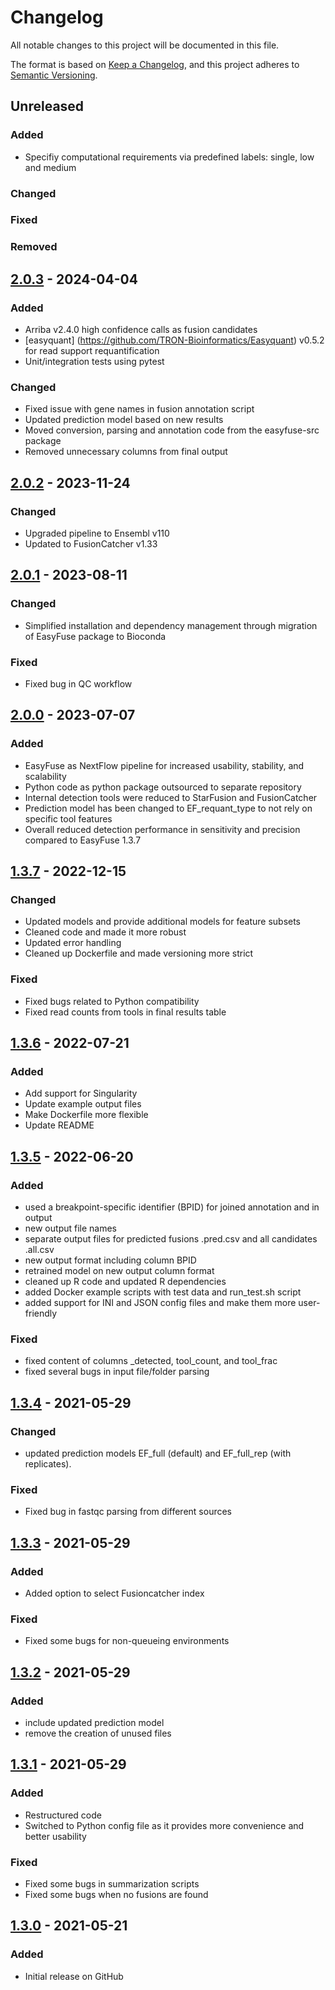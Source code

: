 # Changelog

All notable changes to this project will be documented in this file.

The format is based on [Keep a Changelog](https://keepachangelog.com/en/1.0.0/),
and this project adheres to [Semantic Versioning](https://semver.org/spec/v2.0.0.html).


## Unreleased

### Added

- Specifiy computational requirements via predefined labels: single, low and medium

### Changed

### Fixed

### Removed


## [2.0.3] - 2024-04-04

### Added

- Arriba v2.4.0 high confidence calls as fusion candidates
- [easyquant] (https://github.com/TRON-Bioinformatics/Easyquant) v0.5.2 for read support requantification
- Unit/integration tests using pytest

### Changed

- Fixed issue with gene names in fusion annotation script
- Updated prediction model based on new results
- Moved conversion, parsing and annotation code from the easyfuse-src package
- Removed unnecessary columns from final output

## [2.0.2] - 2023-11-24

### Changed

- Upgraded pipeline to Ensembl v110
- Updated to FusionCatcher v1.33


## [2.0.1] - 2023-08-11

### Changed

- Simplified installation and dependency management through migration of EasyFuse package to Bioconda

### Fixed

- Fixed bug in QC workflow


## [2.0.0] - 2023-07-07

### Added

- EasyFuse as NextFlow pipeline for increased usability, stability, and scalability
- Python code as python package outsourced to separate repository
- Internal detection tools were reduced to StarFusion and FusionCatcher
- Prediction model has been changed to EF_requant_type to not rely on specific tool features
- Overall reduced detection performance in sensitivity and precision compared to EasyFuse 1.3.7


## [1.3.7] - 2022-12-15

### Changed

- Updated models and provide additional models for feature subsets
- Cleaned code and made it more robust
- Updated error handling
- Cleaned up Dockerfile and made versioning more strict

### Fixed

- Fixed bugs related to Python compatibility
- Fixed read counts from tools in final results table


## [1.3.6] - 2022-07-21

### Added

- Add support for Singularity
- Update example output files
- Make Dockerfile more flexible
- Update README


## [1.3.5] - 2022-06-20

### Added

- used a breakpoint-specific identifier (BPID) for joined annotation and in output
- new output file names
- separate output files for predicted fusions .pred.csv and all candidates .all.csv
- new output format including column BPID
- retrained model on new output column format
- cleaned up R code and updated R dependencies
- added Docker example scripts with test data and run_test.sh script
- added support for INI and JSON config files and make them more user-friendly

### Fixed

- fixed content of columns <tool>_detected, tool_count, and tool_frac
- fixed several bugs in input file/folder parsing


## [1.3.4] - 2021-05-29

### Changed

- updated prediction models EF_full (default) and EF_full_rep (with replicates).

### Fixed

- Fixed bug in fastqc parsing from different sources


## [1.3.3] - 2021-05-29

### Added

- Added option to select Fusioncatcher index

### Fixed

- Fixed some bugs for non-queueing environments


## [1.3.2] - 2021-05-29

### Added

- include updated prediction model
- remove the creation of unused files


## [1.3.1] - 2021-05-29

### Added

- Restructured code
- Switched to Python config file as it provides more convenience and better usability

### Fixed 

- Fixed some bugs in summarization scripts
- Fixed some bugs when no fusions are found


## [1.3.0] - 2021-05-21

### Added

- Initial release on GitHub


[Unreleased]: https://github.com/TRON-Bioinformatics/EasyFuse/v2.0.3...dev
[2.0.3]: https://github.com/TRON-Bioinformatics/EasyFuse/v2.0.2...v2.0.3
[2.0.2]: https://github.com/TRON-Bioinformatics/EasyFuse/v2.0.1...v2.0.2
[2.0.1]: https://github.com/TRON-Bioinformatics/EasyFuse/v2.0.0...v2.0.1
[2.0.0]: https://github.com/TRON-Bioinformatics/EasyFuse/v1.3.7...v2.0.0
[1.3.7]: https://github.com/TRON-Bioinformatics/EasyFuse/v1.3.6...v1.3.7
[1.3.6]: https://github.com/TRON-Bioinformatics/EasyFuse/v1.3.5...v1.3.6
[1.3.5]: https://github.com/TRON-Bioinformatics/EasyFuse/v1.3.4...v1.3.5
[1.3.4]: https://github.com/TRON-Bioinformatics/EasyFuse/v1.3.3...v1.3.4
[1.3.3]: https://github.com/TRON-Bioinformatics/EasyFuse/v1.3.2...v1.3.3
[1.3.2]: https://github.com/TRON-Bioinformatics/EasyFuse/v1.3.1...v1.3.2
[1.3.1]: https://github.com/TRON-Bioinformatics/EasyFuse/v1.3.0...v1.3.1
[1.3.0]: https://github.com/TRON-Bioinformatics/EasyFuse/releases/tag/v1.3.0
